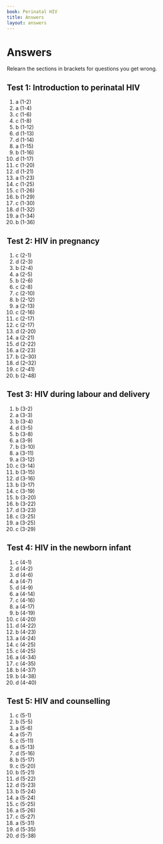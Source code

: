 ```yaml
---
book: Perinatal HIV
title: Answers
layout: answers
---
```


# Answers

Relearn the sections in brackets for questions you get wrong.

## Test 1: Introduction to perinatal HIV

1.	a	(1-2)
2.	a	(1-4)
3.	c	(1-6)
4.	c	(1-8)
5.	b	(1-12)
6.	d	(1-13)
7.	d	(1-14)
8.	a	(1-15)
9.	b	(1-16)
10.	d	(1-17)
11.	c	(1-20)
12.	d	(1-21)
13.	a	(1-23)
14.	c	(1-25)
15.	c	(1-26)
16.	b	(1-29)
17.	c	(1-30)
18.	d	(1-32)
19.	a	(1-34)
20.	b	(1-36)

## Test 2: HIV in pregnancy

1.	c	(2-1)
2.	d	(2-3)
3.	b	(2-4)
4.	a	(2-5)
5.	b	(2-6)
6.	c	(2-8)
7.	c	(2-10)
8.	b	(2-12)
9.	a	(2-13)
10.	c	(2-16)
11.	c	(2-17)
12.	c	(2-17)
13.	d	(2-20)
14.	a	(2-21)
15.	d	(2-22)
16.	a	(2-23)
17.	b	(2–30)
18.	d	(2–32)
19.	c	(2-41)
20.	b	(2-48)

## Test 3: HIV during labour and delivery

1.	b	(3-2)
2.	a	(3-3)
3.	b	(3-4)
4.	d	(3-5)
5.	b	(3-8)
6.	a	(3-9)
7.	b	(3-10)
8.	a	(3-11)
9.	a	(3-12)
10.	c	(3-14)
11.	b	(3-15)
12.	d	(3-16)
13.	b	(3-17)
14.	c	(3-19)
15.	b	(3-20)
16.	b	(3-22)
17.	d	(3-23)
18.	c	(3-25)
19.	a	(3-25)
20.	c	(3-29)

## Test 4: HIV in the newborn infant

1.	c	(4-1)
2.	d	(4-2)
3.	d	(4-6)
4.	a	(4-7)
5.	d	(4-9)
6.	a	(4-14)
7.	c	(4-16)
8.	a	(4-17)
9.	b	(4-19)
10.	c	(4-20)
11.	d	(4-22)
12.	b	(4-23)
13.	a	(4-24)
14.	c	(4-25)
15.	c	(4-25)
16.	a	(4-34)
17.	c	(4-35)
18.	b	(4-37)
19.	b	(4-38)
20.	d	(4-40)

## Test 5: HIV and counselling

1.	c	(5-1)
2.	b	(5-5)
3.	a	(5-6)
4.	a	(5-7)
5.	c	(5-11)
6.	a	(5-13)
7.	d	(5-16)
8.	b	(5-17)
9.	c	(5-20)
10.	b	(5-21)
11.	d	(5-22)
12.	d	(5-23)
13.	b	(5-24)
14.	a	(5-24)
15.	c	(5-25)
16.	a	(5-26)
17.	c	(5-27)
18.	a	(5-31)
19.	d	(5-35)
20.	d	(5-38)

